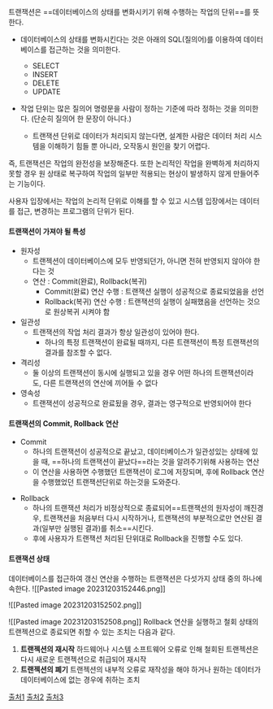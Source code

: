 트랜잭션은 ==데이터베이스의 상태를 변화시키기 위해 수행하는 작업의 단위==를 뜻한다.

* 데이터베이스의 상태를 변화시킨다는 것은 아래의 SQL(질의어)를 이용하여 데이터베이스를 접근하는 것을 의미한다.
	* SELECT
	* INSERT
	* DELETE
	* UPDATE

* 작업 단위는 많은 질의어 명령문을 사람이 정하는 기준에 따라 정하는 것을 의미한다. (단순히 질의어 한 문장이 아니다.)
	* 트랜잭션 단위로 데이터가 처리되지 않는다면, 설계한 사람은 데이터 처리 시스템을 이해하기 힘들 뿐 아니라, 오작동시 원인을 찾기 어렵다.

즉, 트랜잭션은 작업의 완전성을 보장해준다.
또한 논리적인 작업을 완벽하게 처리하지 못할 경우 원 상태로 복구하여 작업의 일부만 적용되는 현상이 발생하지 않게 만들어주는 기능이다.

사용자 입장에서는 작업의 논리적 단위로 이해를 할 수 있고 시스템 입장에서는 데이터를 접근, 변경하는 프로그램의 단위가 된다.
#### 트랜잭션이 가져야 될 특성
- 원자성
	- 트랜젝션이 데이터베이스에 모두 반영되던가, 아니면 전혀 반영되지 않아야 한다는 것
	- 연산 : Commit(완료), Rollback(복귀)
		- Commit(완료) 연산 수행 : 트랜잭션 실행이 성공적으로 종료되었음을 선언
		- Rollback(복귀) 연산 수행 : 트랜잭션의 실행이 실패했음을 선언하는 것으로 원상복귀 시켜야 함
- 일관성
	- 트랜잭션의 작업 처리 결과가 항상 일관성이 있어야 한다.
		- 하나의 특정 트랜잭션이 완료될 때까지, 다른 트랜잭션이 특정 트랜잭션의 결과를 참조할 수 없다.
- 격리성
	- 둘 이상의 트랜잭션이 동시에 실행되고 있을 경우 어떤 하나의 트랜잭션이라도, 다른 트랜잭션의 연산에 끼어들 수 없다
- 영속성
	- 트랜잭션이 성공적으로 완료됬을 경우, 결과는 영구적으로 반영되어야 한다

#### 트랜잭션의 Commit, Rollback 연산
* Commit
	- 하나의 트랜잭션이 성공적으로 끝났고, 데이터베이스가 일관성있는 상태에 있을 때, ==하나의 트랜잭션이 끝났다==라는 것을 알려주기위해 사용하는 연산
	- 이 연산을 사용하면 수행했던 트랜잭션이 로그에 저장되며, 후에 Rollback 연산을 수행했었던 트랜잭션단위로 하는것을 도와준다. 
- Rollback
	- 하나의 트랜잭션 처리가 비정상적으로 종료되어==트랜잭션의 원자성이 깨진경우, 트랜잭션을 처음부터 다시 시작하거나, 트랜잭션의 부분적으로만 연산된 결과(일부만 실행된 결과)를 취소==시킨다.
	- 후에 사용자가 트랜잭션 처리된 단위대로 Rollback을 진행할 수도 있다.


#### 트랜잭션 상태

데이터베이스를 접근하여 갱신 연산을 수행하는 트랜잭션은 다섯가지 상태 중의 하나에 속한다.
![[Pasted image 20231203152446.png]]

![[Pasted image 20231203152502.png]]

![[Pasted image 20231203152508.png]]
Rollback 연산을 실행하고 철회 상태의 트랜젝션으로 종료되면 
취할 수 있는 조치는 다음과 같다.
1. **트랜젝션의 재시작**
	하드웨어나 시스템 소프트웨어 오류로 인해 철회된 트랜젝션은 다시 새로운 트랜젝션으로 취급되어 재시작
2. **트랜젝션의 폐기**
	트랜젝션의 내부적 오류로 재작성을 해야 하거나 원하는 데이터가 데이터베이스에 없는 경우에 취하는 조치

[출처1](https://sommda.tistory.com/97)
[출처2](https://mommoo.tistory.com/62)
[출처3](https://blackvill.tistory.com/241)